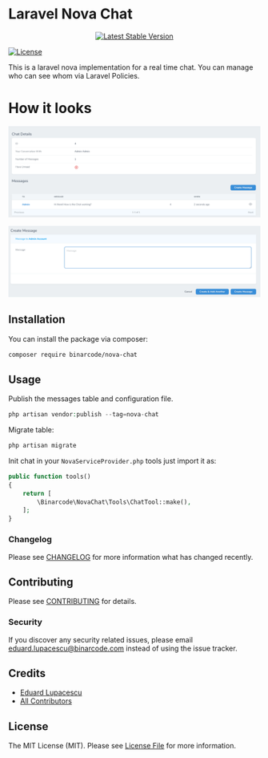 # Laravel Nova Chat
<p align="center">
 <a href="https://packagist.org/packages/BianrCode/nova-chat"><img src="https://poser.pugx.org/BinarCode/nova-chat/v/stable.svg" alt="Latest Stable Version"></a>
 
  <a href="https://packagist.org/packages/BinarCode/nova-chat"><img src="https://poser.pugx.org/BinarCode/nova-chat/license.svg" alt="License"></a>
</p>

This is a laravel nova implementation for a real time chat. You can manage who can see whom via Laravel Policies.

# How it looks

![Message List](/docs/list.png)


![New Message](/docs/new.png)

## Installation

You can install the package via composer:

```bash
composer require binarcode/nova-chat
```

## Usage

Publish the messages table and configuration file.

```php
php artisan vendor:publish --tag=nova-chat
```


Migrate table:

```php
php artisan migrate
```

Init chat in your `NovaServiceProvider.php` tools just import it as:

```php
public function tools()
{
    return [
        \Binarcode\NovaChat\Tools\ChatTool::make(),
    ];
}
```

### Changelog

Please see [CHANGELOG](CHANGELOG.md) for more information what has changed recently.

## Contributing

Please see [CONTRIBUTING](CONTRIBUTING.md) for details.

### Security

If you discover any security related issues, please email eduard.lupacescu@binarcode.com instead of using the issue tracker.

## Credits

- [Eduard Lupacescu](https://github.com/binarcode)
- [All Contributors](../../contributors)

## License

The MIT License (MIT). Please see [License File](LICENSE.md) for more information.

